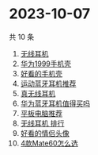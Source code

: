 # 2023-10-07

共 10 条

<!-- BEGIN -->
<!-- 最后更新时间 Sat Oct 07 2023 08:36:29 GMT+0800 (China Standard Time) -->

1. [无线耳机](https://www.zhihu.com/search?q=%E6%97%A0%E7%BA%BF%E8%80%B3%E6%9C%BA)
1. [华为1999手机壳](https://www.zhihu.com/search?q=%E5%8D%8E%E4%B8%BA1999%E6%89%8B%E6%9C%BA%E5%A3%B3)
1. [好看的手机壳](https://www.zhihu.com/search?q=%E5%A5%BD%E7%9C%8B%E7%9A%84%E6%89%8B%E6%9C%BA%E5%A3%B3)
1. [运动蓝牙耳机推荐](https://www.zhihu.com/search?q=%E8%BF%90%E5%8A%A8%E8%93%9D%E7%89%99%E8%80%B3%E6%9C%BA%E6%8E%A8%E8%8D%90)
1. [真无线耳机](https://www.zhihu.com/search?q=%E7%9C%9F%E6%97%A0%E7%BA%BF%E8%80%B3%E6%9C%BA)
1. [华为蓝牙耳机值得买吗](https://www.zhihu.com/search?q=%E5%8D%8E%E4%B8%BA%E8%93%9D%E7%89%99%E8%80%B3%E6%9C%BA%E5%80%BC%E5%BE%97%E4%B9%B0%E5%90%97)
1. [平板电脑推荐](https://www.zhihu.com/search?q=%E5%B9%B3%E6%9D%BF%E7%94%B5%E8%84%91%E6%8E%A8%E8%8D%90)
1. [无线耳机 排行](https://www.zhihu.com/search?q=%E6%97%A0%E7%BA%BF%E8%80%B3%E6%9C%BA%20%E6%8E%92%E8%A1%8C)
1. [好看的情侣头像](https://www.zhihu.com/search?q=%E5%A5%BD%E7%9C%8B%E7%9A%84%E6%83%85%E4%BE%A3%E5%A4%B4%E5%83%8F)
1. [4款Mate60怎么选](https://www.zhihu.com/search?q=4%E6%AC%BEMate60%E6%80%8E%E4%B9%88%E9%80%89)

<!-- END -->
